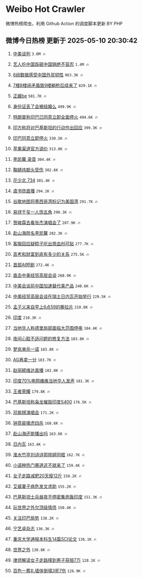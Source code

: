 # Weibo Hot Crawler 



微博热榜爬虫，利用 Github Action 的调度脚本更新 BY PHP 


## 微博今日热榜 更新于 2025-05-10 20:30:42 
1. [中美谈判](https://s.weibo.com/weibo?q=%E4%B8%AD%E7%BE%8E%E8%B0%88%E5%88%A4&t=31&band_rank=1&Refer=top) `3.0M 🔥` 

1. [艺人吃中国饭砸中国锅绝不容忍](https://s.weibo.com/weibo?q=%23%E8%89%BA%E4%BA%BA%E5%90%83%E4%B8%AD%E5%9B%BD%E9%A5%AD%E7%A0%B8%E4%B8%AD%E5%9B%BD%E9%94%85%E7%BB%9D%E4%B8%8D%E5%AE%B9%E5%BF%8D%23&t=31&band_rank=2&Refer=top) `1.4M 🔥` 

1. [6组数据感受中国外贸韧性](https://s.weibo.com/weibo?q=%236%E7%BB%84%E6%95%B0%E6%8D%AE%E6%84%9F%E5%8F%97%E4%B8%AD%E5%9B%BD%E5%A4%96%E8%B4%B8%E9%9F%A7%E6%80%A7%23&t=31&band_rank=3&Refer=top) `963.3K 🔥` 

1. [7楼8楼闹矛盾致9楼躺枪后续来了](https://s.weibo.com/weibo?q=%237%E6%A5%BC8%E6%A5%BC%E9%97%B9%E7%9F%9B%E7%9B%BE%E8%87%B49%E6%A5%BC%E8%BA%BA%E6%9E%AA%E5%90%8E%E7%BB%AD%E6%9D%A5%E4%BA%86%23&t=31&band_rank=4&Refer=top) `829.1K 🔥` 

1. [正媛be](https://s.weibo.com/weibo?q=%E6%AD%A3%E5%AA%9Bbe&t=31&band_rank=5&Refer=top) `501.7K 🔥` 

1. [身份证丢了会被结婚么](https://s.weibo.com/weibo?q=%23%E8%BA%AB%E4%BB%BD%E8%AF%81%E4%B8%A2%E4%BA%86%E4%BC%9A%E8%A2%AB%E7%BB%93%E5%A9%9A%E4%B9%88%23&t=31&band_rank=6&Refer=top) `499.9K 🔥` 

1. [特朗普称印巴已同意立即全面停火](https://s.weibo.com/weibo?q=%23%E7%89%B9%E6%9C%97%E6%99%AE%E7%A7%B0%E5%8D%B0%E5%B7%B4%E5%B7%B2%E5%90%8C%E6%84%8F%E7%AB%8B%E5%8D%B3%E5%85%A8%E9%9D%A2%E5%81%9C%E7%81%AB%23&t=31&band_rank=7&Refer=top) `494.6K 🔥` 

1. [印方称将对巴基斯坦的行动作出回应](https://s.weibo.com/weibo?q=%23%E5%8D%B0%E6%96%B9%E7%A7%B0%E5%B0%86%E5%AF%B9%E5%B7%B4%E5%9F%BA%E6%96%AF%E5%9D%A6%E7%9A%84%E8%A1%8C%E5%8A%A8%E4%BD%9C%E5%87%BA%E5%9B%9E%E5%BA%94%23&t=31&band_rank=8&Refer=top) `399.3K 🔥` 

1. [印巴同意立即停火](https://s.weibo.com/weibo?q=%23%E5%8D%B0%E5%B7%B4%E5%90%8C%E6%84%8F%E7%AB%8B%E5%8D%B3%E5%81%9C%E7%81%AB%23&t=31&band_rank=9&Refer=top) `330.5K 🔥` 

1. [苹果渠道官方调价](https://s.weibo.com/weibo?q=%23%E8%8B%B9%E6%9E%9C%E6%B8%A0%E9%81%93%E5%AE%98%E6%96%B9%E8%B0%83%E4%BB%B7%23&t=31&band_rank=10&Refer=top) `313.0K 🔥` 

1. [李凯馨 录音](https://s.weibo.com/weibo?q=%E6%9D%8E%E5%87%AF%E9%A6%A8%20%E5%BD%95%E9%9F%B3&t=31&band_rank=11&Refer=top) `304.4K 🔥` 

1. [鞠婧祎额头受伤](https://s.weibo.com/weibo?q=%23%E9%9E%A0%E5%A9%A7%E7%A5%8E%E9%A2%9D%E5%A4%B4%E5%8F%97%E4%BC%A4%23&t=31&band_rank=12&Refer=top) `302.6K 🔥` 

1. [花少北 734](https://s.weibo.com/weibo?q=%E8%8A%B1%E5%B0%91%E5%8C%97%20734&t=31&band_rank=13&Refer=top) `301.4K 🔥` 

1. [虞书欣直播](https://s.weibo.com/weibo?q=%E8%99%9E%E4%B9%A6%E6%AC%A3%E7%9B%B4%E6%92%AD&t=31&band_rank=14&Refer=top) `294.1K 🔥` 

1. [谷歌地图将墨西哥湾标记为美国湾](https://s.weibo.com/weibo?q=%E8%B0%B7%E6%AD%8C%E5%9C%B0%E5%9B%BE%E5%B0%86%E5%A2%A8%E8%A5%BF%E5%93%A5%E6%B9%BE%E6%A0%87%E8%AE%B0%E4%B8%BA%E7%BE%8E%E5%9B%BD%E6%B9%BE&t=31&band_rank=15&Refer=top) `291.7K 🔥` 

1. [易烊千玺一人饰五角](https://s.weibo.com/weibo?q=%23%E6%98%93%E7%83%8A%E5%8D%83%E7%8E%BA%E4%B8%80%E4%BA%BA%E9%A5%B0%E4%BA%94%E8%A7%92%23&t=31&band_rank=16&Refer=top) `290.3K 🔥` 

1. [贺峻霖去看张杰演唱会了](https://s.weibo.com/weibo?q=%23%E8%B4%BA%E5%B3%BB%E9%9C%96%E5%8E%BB%E7%9C%8B%E5%BC%A0%E6%9D%B0%E6%BC%94%E5%94%B1%E4%BC%9A%E4%BA%86%23&t=31&band_rank=17&Refer=top) `287.9K 🔥` 

1. [赴山海除名李凯馨](https://s.weibo.com/weibo?q=%23%E8%B5%B4%E5%B1%B1%E6%B5%B7%E9%99%A4%E5%90%8D%E6%9D%8E%E5%87%AF%E9%A6%A8%23&t=31&band_rank=18&Refer=top) `282.3K 🔥` 

1. [客服回应疑粽子吃出带血创可贴](https://s.weibo.com/weibo?q=%23%E5%AE%A2%E6%9C%8D%E5%9B%9E%E5%BA%94%E7%96%91%E7%B2%BD%E5%AD%90%E5%90%83%E5%87%BA%E5%B8%A6%E8%A1%80%E5%88%9B%E5%8F%AF%E8%B4%B4%23&t=31&band_rank=19&Refer=top) `277.7K 🔥` 

1. [高考和财富到底有多少的关系](https://s.weibo.com/weibo?q=%E9%AB%98%E8%80%83%E5%92%8C%E8%B4%A2%E5%AF%8C%E5%88%B0%E5%BA%95%E6%9C%89%E5%A4%9A%E5%B0%91%E7%9A%84%E5%85%B3%E7%B3%BB&t=31&band_rank=20&Refer=top) `275.5K 🔥` 

1. [首部AI短剧](https://s.weibo.com/weibo?q=%23%E9%A6%96%E9%83%A8AI%E7%9F%AD%E5%89%A7%23&t=31&band_rank=21&Refer=top) `272.4K 🔥` 

1. [直击中美经贸高层会谈](https://s.weibo.com/weibo?q=%23%E7%9B%B4%E5%87%BB%E4%B8%AD%E7%BE%8E%E7%BB%8F%E8%B4%B8%E9%AB%98%E5%B1%82%E4%BC%9A%E8%B0%88%23&t=31&band_rank=22&Refer=top) `268.9K 🔥` 

1. [中美会谈前中国加速替代美产品](https://s.weibo.com/weibo?q=%23%E4%B8%AD%E7%BE%8E%E4%BC%9A%E8%B0%88%E5%89%8D%E4%B8%AD%E5%9B%BD%E5%8A%A0%E9%80%9F%E6%9B%BF%E4%BB%A3%E7%BE%8E%E4%BA%A7%E5%93%81%23&t=31&band_rank=23&Refer=top) `240.6K 🔥` 

1. [中美经贸高层会谈在瑞士日内瓦开始举行](https://s.weibo.com/weibo?q=%23%E4%B8%AD%E7%BE%8E%E7%BB%8F%E8%B4%B8%E9%AB%98%E5%B1%82%E4%BC%9A%E8%B0%88%E5%9C%A8%E7%91%9E%E5%A3%AB%E6%97%A5%E5%86%85%E7%93%A6%E5%BC%80%E5%A7%8B%E4%B8%BE%E8%A1%8C%23&t=31&band_rank=24&Refer=top) `229.5K 🔥` 

1. [孟子义来自早上6点59的撕拉片](https://s.weibo.com/weibo?q=%23%E5%AD%9F%E5%AD%90%E4%B9%89%E6%9D%A5%E8%87%AA%E6%97%A9%E4%B8%8A6%E7%82%B959%E7%9A%84%E6%92%95%E6%8B%89%E7%89%87%23&t=31&band_rank=25&Refer=top) `210.8K 🔥` 

1. [印度](https://s.weibo.com/weibo?q=%E5%8D%B0%E5%BA%A6&t=31&band_rank=26&Refer=top) `210.3K 🔥` 

1. [当地华人称德里局部面临大范围停电](https://s.weibo.com/weibo?q=%23%E5%BD%93%E5%9C%B0%E5%8D%8E%E4%BA%BA%E7%A7%B0%E5%BE%B7%E9%87%8C%E5%B1%80%E9%83%A8%E9%9D%A2%E4%B8%B4%E5%A4%A7%E8%8C%83%E5%9B%B4%E5%81%9C%E7%94%B5%23&t=31&band_rank=27&Refer=top) `184.4K 🔥` 

1. [夜间心脏不适问题的修复方法](https://s.weibo.com/weibo?q=%E5%A4%9C%E9%97%B4%E5%BF%83%E8%84%8F%E4%B8%8D%E9%80%82%E9%97%AE%E9%A2%98%E7%9A%84%E4%BF%AE%E5%A4%8D%E6%96%B9%E6%B3%95&t=31&band_rank=28&Refer=top) `183.8K 🔥` 

1. [梦岚单杀一诺](https://s.weibo.com/weibo?q=%23%E6%A2%A6%E5%B2%9A%E5%8D%95%E6%9D%80%E4%B8%80%E8%AF%BA%23&t=31&band_rank=29&Refer=top) `183.8K 🔥` 

1. [AG再拿一分](https://s.weibo.com/weibo?q=%23AG%E5%86%8D%E6%8B%BF%E4%B8%80%E5%88%86%23&t=31&band_rank=30&Refer=top) `183.7K 🔥` 

1. [赵丽颖维达直播](https://s.weibo.com/weibo?q=%E8%B5%B5%E4%B8%BD%E9%A2%96%E7%BB%B4%E8%BE%BE%E7%9B%B4%E6%92%AD&t=31&band_rank=31&Refer=top) `182.0K 🔥` 

1. [印度70%电网瘫痪当地华人发声](https://s.weibo.com/weibo?q=%23%E5%8D%B0%E5%BA%A670%25%E7%94%B5%E7%BD%91%E7%98%AB%E7%97%AA%E5%BD%93%E5%9C%B0%E5%8D%8E%E4%BA%BA%E5%8F%91%E5%A3%B0%23&t=31&band_rank=32&Refer=top) `181.3K 🔥` 

1. [王者荣耀](https://s.weibo.com/weibo?q=%E7%8E%8B%E8%80%85%E8%8D%A3%E8%80%80&t=31&band_rank=33&Refer=top) `179.8K 🔥` 

1. [巴基斯坦称枭龙摧毁印度S400](https://s.weibo.com/weibo?q=%23%E5%B7%B4%E5%9F%BA%E6%96%AF%E5%9D%A6%E7%A7%B0%E6%9E%AD%E9%BE%99%E6%91%A7%E6%AF%81%E5%8D%B0%E5%BA%A6S400%23&t=31&band_rank=34&Refer=top) `176.5K 🔥` 

1. [邓紫棋演唱会](https://s.weibo.com/weibo?q=%E9%82%93%E7%B4%AB%E6%A3%8B%E6%BC%94%E5%94%B1%E4%BC%9A&t=31&band_rank=35&Refer=top) `171.2K 🔥` 

1. [钟意裴擒虎四杀](https://s.weibo.com/weibo?q=%23%E9%92%9F%E6%84%8F%E8%A3%B4%E6%93%92%E8%99%8E%E5%9B%9B%E6%9D%80%23&t=31&band_rank=36&Refer=top) `168.6K 🔥` 

1. [赴山海还能播出吗](https://s.weibo.com/weibo?q=%23%E8%B5%B4%E5%B1%B1%E6%B5%B7%E8%BF%98%E8%83%BD%E6%92%AD%E5%87%BA%E5%90%97%23&t=31&band_rank=37&Refer=top) `163.6K 🔥` 

1. [日内瓦](https://s.weibo.com/weibo?q=%E6%97%A5%E5%86%85%E7%93%A6&t=31&band_rank=38&Refer=top) `163.4K 🔥` 

1. [淮水竹亭刘诗诗郭晓婷同框](https://s.weibo.com/weibo?q=%23%E6%B7%AE%E6%B0%B4%E7%AB%B9%E4%BA%AD%E5%88%98%E8%AF%97%E8%AF%97%E9%83%AD%E6%99%93%E5%A9%B7%E5%90%8C%E6%A1%86%23&t=31&band_rank=39&Refer=top) `162.7K 🔥` 

1. [小语种热门赛道这不就来了](https://s.weibo.com/weibo?q=%E5%B0%8F%E8%AF%AD%E7%A7%8D%E7%83%AD%E9%97%A8%E8%B5%9B%E9%81%93%E8%BF%99%E4%B8%8D%E5%B0%B1%E6%9D%A5%E4%BA%86&t=31&band_rank=40&Refer=top) `159.4K 🔥` 

1. [女子走路减肥20天瘦12斤](https://s.weibo.com/weibo?q=%23%E5%A5%B3%E5%AD%90%E8%B5%B0%E8%B7%AF%E5%87%8F%E8%82%A520%E5%A4%A9%E7%98%A612%E6%96%A4%23&t=31&band_rank=41&Refer=top) `158.2K 🔥` 

1. [艾威妻子病危发文求助](https://s.weibo.com/weibo?q=%23%E8%89%BE%E5%A8%81%E5%A6%BB%E5%AD%90%E7%97%85%E5%8D%B1%E5%8F%91%E6%96%87%E6%B1%82%E5%8A%A9%23&t=31&band_rank=42&Refer=top) `155.2K 🔥` 

1. [巴基斯坦士兵昼夜不停密集炮轰印度](https://s.weibo.com/weibo?q=%23%E5%B7%B4%E5%9F%BA%E6%96%AF%E5%9D%A6%E5%A3%AB%E5%85%B5%E6%98%BC%E5%A4%9C%E4%B8%8D%E5%81%9C%E5%AF%86%E9%9B%86%E7%82%AE%E8%BD%B0%E5%8D%B0%E5%BA%A6%23&t=31&band_rank=43&Refer=top) `151.3K 🔥` 

1. [玩世界之外欠顶级情债](https://s.weibo.com/weibo?q=%23%E7%8E%A9%E4%B8%96%E7%95%8C%E4%B9%8B%E5%A4%96%E6%AC%A0%E9%A1%B6%E7%BA%A7%E6%83%85%E5%80%BA%23&t=31&band_rank=44&Refer=top) `150.4K 🔥` 

1. [关注印巴局势](https://s.weibo.com/weibo?q=%23%E5%85%B3%E6%B3%A8%E5%8D%B0%E5%B7%B4%E5%B1%80%E5%8A%BF%23&t=31&band_rank=45&Refer=top) `138.2K 🔥` 

1. [宁艺卓杂志](https://s.weibo.com/weibo?q=%E5%AE%81%E8%89%BA%E5%8D%93%E6%9D%82%E5%BF%97&t=31&band_rank=46&Refer=top) `136.3K 🔥` 

1. [重庆大学通报本科生14篇SCI论文](https://s.weibo.com/weibo?q=%23%E9%87%8D%E5%BA%86%E5%A4%A7%E5%AD%A6%E9%80%9A%E6%8A%A5%E6%9C%AC%E7%A7%91%E7%94%9F14%E7%AF%87SCI%E8%AE%BA%E6%96%87%23&t=31&band_rank=47&Refer=top) `136.1K 🔥` 

1. [世界之外](https://s.weibo.com/weibo?q=%23%E4%B8%96%E7%95%8C%E4%B9%8B%E5%A4%96%23&t=31&band_rank=48&Refer=top) `130.8K 🔥` 

1. [律师解读女子走路撞到男子获赔7万](https://s.weibo.com/weibo?q=%23%E5%BE%8B%E5%B8%88%E8%A7%A3%E8%AF%BB%E5%A5%B3%E5%AD%90%E8%B5%B0%E8%B7%AF%E6%92%9E%E5%88%B0%E7%94%B7%E5%AD%90%E8%8E%B7%E8%B5%947%E4%B8%87%23&t=31&band_rank=49&Refer=top) `128.1K 🔥` 

1. [百色一葬礼墙体倒塌3死7伤](https://s.weibo.com/weibo?q=%23%E7%99%BE%E8%89%B2%E4%B8%80%E8%91%AC%E7%A4%BC%E5%A2%99%E4%BD%93%E5%80%92%E5%A1%8C3%E6%AD%BB7%E4%BC%A4%23&t=31&band_rank=50&Refer=top) `126.9K 🔥` 


